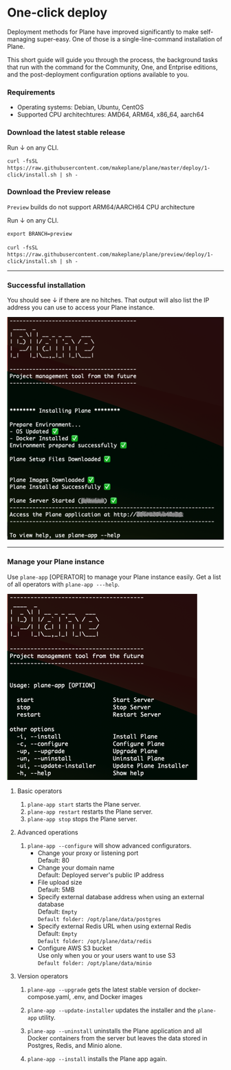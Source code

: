 # One-click deploy

Deployment methods for Plane have improved significantly to make self-managing super-easy. One of those is a single-line-command installation of Plane.

This short guide will guide you through the process, the background tasks that run with the command for the Community, One, and Entprise editions, and the post-deployment configuration options available to you.

### Requirements

- Operating systems: Debian, Ubuntu, CentOS
- Supported CPU architechtures: AMD64, ARM64, x86_64, aarch64

### Download the latest stable release
Run ↓ on any CLI.
```
curl -fsSL https://raw.githubusercontent.com/makeplane/plane/master/deploy/1-click/install.sh | sh -

```


### Download the Preview release
`Preview` builds do not support ARM64/AARCH64 CPU architecture

Run ↓ on any CLI.
```
export BRANCH=preview

curl -fsSL https://raw.githubusercontent.com/makeplane/plane/preview/deploy/1-click/install.sh | sh -

```
---
### Successful installation
You should see ↓ if there are no hitches. That output will also list the IP address you can use to access your Plane instance.

![Install Output](images/install.png)

---
### Manage your Plane instance

Use `plane-app` [OPERATOR] to manage your Plane instance easily. Get a list of all operators with `plane-app ---help`.

![Plane Help](images/help.png)

1. Basic operators
    1. `plane-app start` starts the Plane server.
    2. `plane-app restart` restarts the Plane server.
    3. `plane-app stop`  stops the Plane server.

2. Advanced operations
    1. `plane-app --configure` will show advanced configurators.
        - Change your proxy or listening port
          <br>Default: 80
        - Change your domain name
          <br>Default: Deployed server's public IP address
        - File upload size
          <br>Default: 5MB
        - Specify external database address when using an external database
          <br>Default: `Empty`
          <br>`Default folder: /opt/plane/data/postgres`
        - Specify external Redis URL when using external Redis
          <br>Default: `Empty`
          <br>`Default folder: /opt/plane/data/redis`
        - Configure AWS S3 bucket
          <br>Use only when you or your users want to use S3
          <br>`Default folder: /opt/plane/data/minio`

3. Version operators
    1. `plane-app --upgrade` gets the latest stable version of docker-compose.yaml, .env, and Docker images

    2. `plane-app --update-installer` updates the installer and the `plane-app` utility.

    3. `plane-app --uninstall` uninstalls the Plane application and all Docker containers from the server but leaves the data stored in
        Postgres, Redis, and Minio alone.
    4. `plane-app --install` installs the Plane app again.
